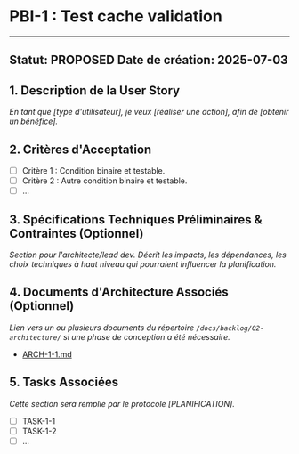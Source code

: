 # PBI-1 : Test cache validation

---
**Statut:** PROPOSED
**Date de création:** 2025-07-03
---

## 1. Description de la User Story

_En tant que [type d'utilisateur], je veux [réaliser une action], afin de [obtenir un bénéfice]._

## 2. Critères d'Acceptation

- [ ] Critère 1 : Condition binaire et testable.
- [ ] Critère 2 : Autre condition binaire et testable.
- [ ] ...

## 3. Spécifications Techniques Préliminaires & Contraintes (Optionnel)

_Section pour l'architecte/lead dev. Décrit les impacts, les dépendances, les choix techniques à haut niveau qui pourraient influencer la planification._

## 4. Documents d'Architecture Associés (Optionnel)

_Lien vers un ou plusieurs documents du répertoire `/docs/backlog/02-architecture/` si une phase de conception a été nécessaire._

- [ARCH-1-1.md](../../02-architecture/ARCH-1-1.md)

## 5. Tasks Associées

_Cette section sera remplie par le protocole [PLANIFICATION]._

- [ ] TASK-1-1
- [ ] TASK-1-2
- [ ] ...
